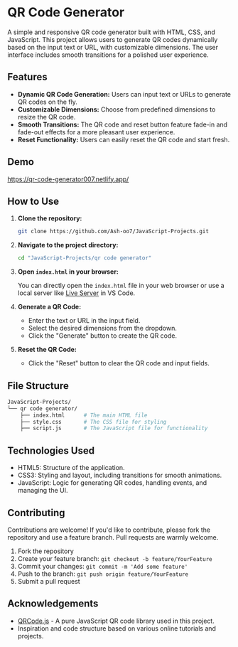 # QR Code Generator

A simple and responsive QR code generator built with HTML, CSS, and JavaScript. This project allows users to generate QR codes dynamically based on the input text or URL, with customizable dimensions. The user interface includes smooth transitions for a polished user experience.

## Features

- **Dynamic QR Code Generation:** Users can input text or URLs to generate QR codes on the fly.
- **Customizable Dimensions:** Choose from predefined dimensions to resize the QR code.
- **Smooth Transitions:** The QR code and reset button feature fade-in and fade-out effects for a more pleasant user experience.
- **Reset Functionality:** Users can easily reset the QR code and start fresh.

## Demo

https://qr-code-generator007.netlify.app/

## How to Use

1. **Clone the repository:**

   ```bash
   git clone https://github.com/Ash-oo7/JavaScript-Projects.git
   ```

2. **Navigate to the project directory:**

   ```bash
   cd "JavaScript-Projects/qr code generator"

   ```

3. **Open `index.html` in your browser:**

   You can directly open the `index.html` file in your web browser or use a local server like [Live Server](https://marketplace.visualstudio.com/items?itemName=ritwickdey.LiveServer) in VS Code.

4. **Generate a QR Code:**

   - Enter the text or URL in the input field.
   - Select the desired dimensions from the dropdown.
   - Click the "Generate" button to create the QR code.

5. **Reset the QR Code:**

   - Click the "Reset" button to clear the QR code and input fields.

## File Structure

```bash
JavaScript-Projects/
└── qr code generator/
    ├── index.html      # The main HTML file
    ├── style.css       # The CSS file for styling
    ├── script.js       # The JavaScript file for functionality
```

## Technologies Used

- HTML5: Structure of the application.
- CSS3: Styling and layout, including transitions for smooth animations.
- JavaScript: Logic for generating QR codes, handling events, and managing the UI.

## Contributing

Contributions are welcome! If you'd like to contribute, please fork the repository and use a feature branch. Pull requests are warmly welcome.

1. Fork the repository
2. Create your feature branch: `git checkout -b feature/YourFeature`
3. Commit your changes: `git commit -m 'Add some feature'`
4. Push to the branch: `git push origin feature/YourFeature`
5. Submit a pull request

## Acknowledgements

- [QRCode.js](https://github.com/davidshimjs/qrcodejs) - A pure JavaScript QR code library used in this project.
- Inspiration and code structure based on various online tutorials and projects.
